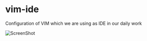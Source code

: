 vim-ide
=======

Configuration of VIM which we are using as IDE in our daily work 

![ScreenShot](https://raw.github.com/xmementoit/vim-ide/master/images/vim-ide.png)
